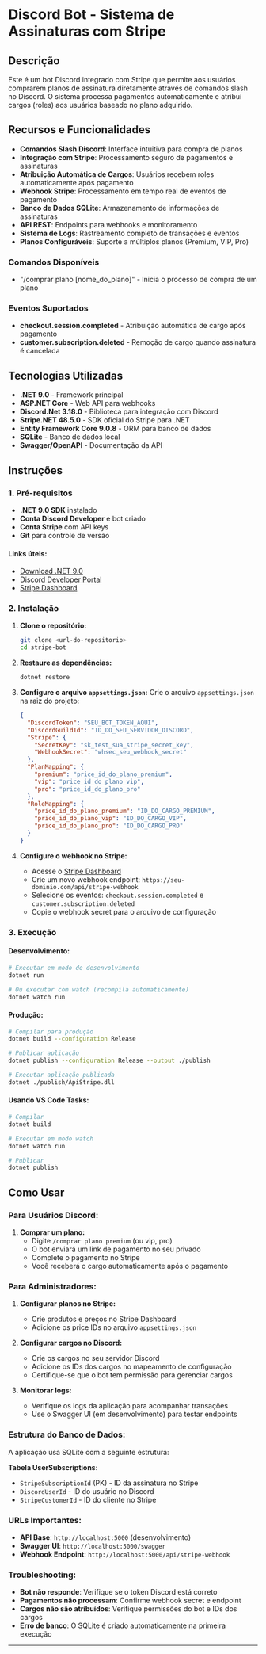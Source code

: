 # Discord Bot - Sistema de Assinaturas com Stripe

## Descrição

Este é um bot Discord integrado com Stripe que permite aos usuários comprarem planos de assinatura diretamente através de comandos slash no Discord. O sistema processa pagamentos automaticamente e atribui cargos (roles) aos usuários baseado no plano adquirido.

## Recursos e Funcionalidades

- **Comandos Slash Discord**: Interface intuitiva para compra de planos
- **Integração com Stripe**: Processamento seguro de pagamentos e assinaturas
- **Atribuição Automática de Cargos**: Usuários recebem roles automaticamente após pagamento
- **Webhook Stripe**: Processamento em tempo real de eventos de pagamento
- **Banco de Dados SQLite**: Armazenamento de informações de assinaturas
- **API REST**: Endpoints para webhooks e monitoramento
- **Sistema de Logs**: Rastreamento completo de transações e eventos
- **Planos Configuráveis**: Suporte a múltiplos planos (Premium, VIP, Pro)

### Comandos Disponíveis

- "/comprar plano [nome_do_plano]" - Inicia o processo de compra de um plano

### Eventos Suportados

- **checkout.session.completed** - Atribuição automática de cargo após pagamento
- **customer.subscription.deleted** - Remoção de cargo quando assinatura é cancelada

## Tecnologias Utilizadas

- **.NET 9.0** - Framework principal
- **ASP.NET Core** - Web API para webhooks
- **Discord.Net 3.18.0** - Biblioteca para integração com Discord
- **Stripe.NET 48.5.0** - SDK oficial do Stripe para .NET
- **Entity Framework Core 9.0.8** - ORM para banco de dados
- **SQLite** - Banco de dados local
- **Swagger/OpenAPI** - Documentação da API

## Instruções

### 1. Pré-requisitos

- **.NET 9.0 SDK** instalado
- **Conta Discord Developer** e bot criado
- **Conta Stripe** com API keys
- **Git** para controle de versão

#### Links úteis:
- [Download .NET 9.0](https://dotnet.microsoft.com/download/dotnet/9.0)
- [Discord Developer Portal](https://discord.com/developers/applications)
- [Stripe Dashboard](https://dashboard.stripe.com/)

### 2. Instalação

1. **Clone o repositório:**
   ```bash
   git clone <url-do-repositorio>
   cd stripe-bot
   ```

2. **Restaure as dependências:**
   ```bash
   dotnet restore
   ```

3. **Configure o arquivo `appsettings.json`:**
   Crie o arquivo `appsettings.json` na raiz do projeto:
   ```json
   {
     "DiscordToken": "SEU_BOT_TOKEN_AQUI",
     "DiscordGuildId": "ID_DO_SEU_SERVIDOR_DISCORD",
     "Stripe": {
       "SecretKey": "sk_test_sua_stripe_secret_key",
       "WebhookSecret": "whsec_seu_webhook_secret"
     },
     "PlanMapping": {
       "premium": "price_id_do_plano_premium",
       "vip": "price_id_do_plano_vip", 
       "pro": "price_id_do_plano_pro"
     },
     "RoleMapping": {
       "price_id_do_plano_premium": "ID_DO_CARGO_PREMIUM",
       "price_id_do_plano_vip": "ID_DO_CARGO_VIP",
       "price_id_do_plano_pro": "ID_DO_CARGO_PRO"
     }
   }
   ```

4. **Configure o webhook no Stripe:**
   - Acesse o [Stripe Dashboard](https://dashboard.stripe.com/webhooks)
   - Crie um novo webhook endpoint: `https://seu-dominio.com/api/stripe-webhook`
   - Selecione os eventos: `checkout.session.completed` e `customer.subscription.deleted`
   - Copie o webhook secret para o arquivo de configuração

### 3. Execução

#### Desenvolvimento:
```bash
# Executar em modo de desenvolvimento
dotnet run

# Ou executar com watch (recompila automaticamente)
dotnet watch run
```

#### Produção:
```bash
# Compilar para produção
dotnet build --configuration Release

# Publicar aplicação
dotnet publish --configuration Release --output ./publish

# Executar aplicação publicada
dotnet ./publish/ApiStripe.dll
```

#### Usando VS Code Tasks:
```bash
# Compilar
dotnet build

# Executar em modo watch
dotnet watch run

# Publicar
dotnet publish
```

## Como Usar

### Para Usuários Discord:

1. **Comprar um plano:**
   - Digite `/comprar plano premium` (ou vip, pro)
   - O bot enviará um link de pagamento no seu privado
   - Complete o pagamento no Stripe
   - Você receberá o cargo automaticamente após o pagamento

### Para Administradores:

1. **Configurar planos no Stripe:**
   - Crie produtos e preços no Stripe Dashboard
   - Adicione os price IDs no arquivo `appsettings.json`

2. **Configurar cargos no Discord:**
   - Crie os cargos no seu servidor Discord
   - Adicione os IDs dos cargos no mapeamento de configuração
   - Certifique-se que o bot tem permissão para gerenciar cargos

3. **Monitorar logs:**
   - Verifique os logs da aplicação para acompanhar transações
   - Use o Swagger UI (em desenvolvimento) para testar endpoints

### Estrutura do Banco de Dados:

A aplicação usa SQLite com a seguinte estrutura:

**Tabela UserSubscriptions:**
- `StripeSubscriptionId` (PK) - ID da assinatura no Stripe
- `DiscordUserId` - ID do usuário no Discord
- `StripeCustomerId` - ID do cliente no Stripe

### URLs Importantes:

- **API Base**: `http://localhost:5000` (desenvolvimento)
- **Swagger UI**: `http://localhost:5000/swagger`
- **Webhook Endpoint**: `http://localhost:5000/api/stripe-webhook`

### Troubleshooting:

- **Bot não responde**: Verifique se o token Discord está correto
- **Pagamentos não processam**: Confirme webhook secret e endpoint
- **Cargos não são atribuídos**: Verifique permissões do bot e IDs dos cargos
- **Erro de banco**: O SQLite é criado automaticamente na primeira execução

-------